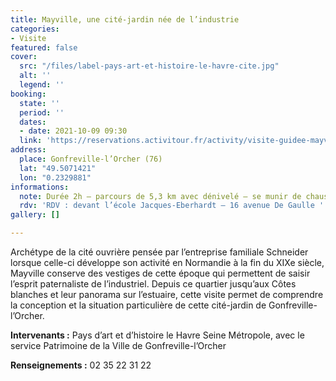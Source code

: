 ```yaml
---
title: Mayville, une cité-jardin née de l’industrie
categories:
- Visite
featured: false
cover:
  src: "/files/label-pays-art-et-histoire-le-havre-cite.jpg"
  alt: ''
  legend: ''
booking:
  state: ''
  period: ''
  dates:
  - date: 2021-10-09 09:30
  link: 'https://reservations.activitour.fr/activity/visite-guidee-mayville-une-cite-jardin-nee-de-l-industrie '
address:
  place: Gonfreville-l’Orcher (76)
  lat: "49.5071421"
  lon: "0.2329881"
informations:
  note: Durée 2h – parcours de 5,3 km avec dénivelé – se munir de chaussures de marche.
  rdv: 'RDV : devant l’école Jacques-Eberhardt – 16 avenue De Gaulle '
gallery: []

---
```

Archétype de la cité ouvrière pensée par l’entreprise familiale Schneider lorsque celle-ci développe son activité en Normandie à la fin du XIXe siècle, Mayville conserve des vestiges de cette époque qui permettent de saisir l’esprit paternaliste de l’industriel. Depuis ce quartier jusqu’aux Côtes blanches et leur panorama sur l’estuaire, cette visite permet de comprendre la conception et la situation particulière de cette cité-jardin de Gonfreville-l’Orcher.

**Intervenants :** Pays d’art et d’histoire le Havre Seine Métropole, avec le service Patrimoine de la Ville de Gonfreville-l’Orcher

**Renseignements :** 02 35 22 31 22